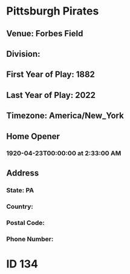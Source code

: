 # Pittsburgh Pirates
## Venue: Forbes Field
## Division: 
## First Year of Play: 1882
## Last Year of Play: 2022
## Timezone: America/New_York
## Home Opener
### 1920-04-23T00:00:00 at 2:33:00 AM
## Address
### 
### State: PA
### Country: 
### Postal Code: 
### Phone Number: 
# ID 134